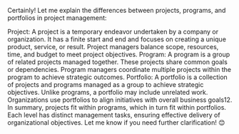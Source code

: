 Certainly! Let me explain the differences between projects, programs, and portfolios in project management:

Project: A project is a temporary endeavor undertaken by a company or organization. It has a finite start and end and focuses on creating a unique product, service, or result. Project managers balance scope, resources, time, and budget to meet project objectives.
Program: A program is a group of related projects managed together. These projects share common goals or dependencies. Program managers coordinate multiple projects within the program to achieve strategic outcomes.
Portfolio: A portfolio is a collection of projects and programs managed as a group to achieve strategic objectives. Unlike programs, a portfolio may include unrelated work. Organizations use portfolios to align initiatives with overall business goals12.
In summary, projects fit within programs, which in turn fit within portfolios. Each level has distinct management tasks, ensuring effective delivery of organizational objectives. Let me know if you need further clarification! 😊
